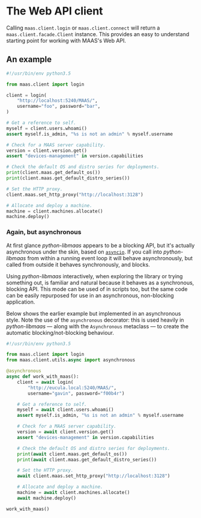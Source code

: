 # The Web API client

Calling ``maas.client.login`` or ``maas.client.connect`` will return a
``maas.client.facade.Client`` instance. This provides an easy to
understand starting point for working with MAAS's Web API.


## An example

```python
#!/usr/bin/env python3.5

from maas.client import login

client = login(
    "http://localhost:5240/MAAS/",
    username="foo", password="bar",
)

# Get a reference to self.
myself = client.users.whoami()
assert myself.is_admin, "%s is not an admin" % myself.username

# Check for a MAAS server capability.
version = client.version.get()
assert "devices-management" in version.capabilities

# Check the default OS and distro series for deployments.
print(client.maas.get_default_os())
print(client.maas.get_default_distro_series())

# Set the HTTP proxy.
client.maas.set_http_proxy("http://localhost:3128")

# Allocate and deploy a machine.
machine = client.machines.allocate()
machine.deploy()
```


### Again, but asynchronous

At first glance _python-libmaas_ appears to be a blocking API, but it's
actually asynchronous under the skin, based on [``asyncio``][asyncio].
If you call into _python-libmaas_ from within a running event loop it
will behave asynchronously, but called from outside it behaves
synchronously, and blocks.

Using _python-libmaas_ interactively, when exploring the library or
trying something out, is familiar and natural because it behaves as a
synchronous, blocking API. This mode can be used of in scripts too, but
the same code can be easily repurposed for use in an asynchronous,
non-blocking application.

Below shows the earlier example but implemented in an asynchronous
style. Note the use of the ``asynchronous`` decorator: this is used
heavily in _python-libmaas_ — along with the ``Asynchronous`` metaclass
— to create the automatic blocking/not-blocking behaviour.

```python
#!/usr/bin/env python3.5

from maas.client import login
from maas.client.utils.async import asynchronous

@asynchronous
async def work_with_maas():
    client = await login(
        "http://eucula.local:5240/MAAS/",
        username="gavin", password="f00b4r")

    # Get a reference to self.
    myself = await client.users.whoami()
    assert myself.is_admin, "%s is not an admin" % myself.username

    # Check for a MAAS server capability.
    version = await client.version.get()
    assert "devices-management" in version.capabilities

    # Check the default OS and distro series for deployments.
    print(await client.maas.get_default_os())
    print(await client.maas.get_default_distro_series())

    # Set the HTTP proxy.
    await client.maas.set_http_proxy("http://localhost:3128")

    # Allocate and deploy a machine.
    machine = await client.machines.allocate()
    await machine.deploy()

work_with_maas()
```


[asyncio]: https://docs.python.org/3/library/asyncio.html
